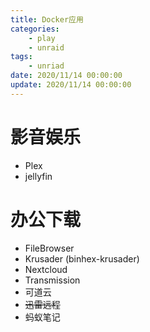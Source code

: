 ```yaml
---
title: Docker应用
categories: 
    - play
    - unraid
tags:
    - unriad
date: 2020/11/14 00:00:00
update: 2020/11/14 00:00:00
---
```


# 影音娱乐

- Plex
- jellyfin

# 办公下载
- FileBrowser
- Krusader (binhex-krusader)
- Nextcloud
- Transmission
- 可道云
- ~~迅雷远程~~
- 蚂蚁笔记





